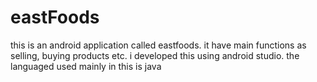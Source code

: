 # eastFoods
this is an android application called eastfoods. it have main functions as selling, buying products etc. i developed this using android studio. the languaged used mainly in this is java 
